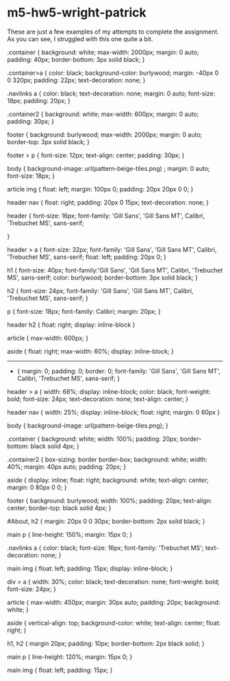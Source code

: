 # m5-hw5-wright-patrick

These are just a few examples of my attempts to complete the assignment. As you can see, I struggled with this one quite a bit.




.container {
    background: white;
    max-width: 2000px;
    margin: 0 auto;
    padding: 40px;
    border-bottom: 3px solid black;
}

.container>a {
    color: black;
    background-color: burlywood;
    margin: -40px 0 0 320px;
    padding: 22px;
    text-decoration: none;
}

.navlinks a {
    color: black;
    text-decoration: none;
    margin: 0 auto;
    font-size: 18px;
    padding: 20px;
}

.container2 {
    background: white;
    max-width: 600px;
    margin: 0 auto;
    padding: 30px;
}

footer {
    background: burlywood;
    max-width: 2000px;
    margin: 0 auto;
    border-top: 3px solid black;
}

footer > p {
    font-size: 12px;
    text-align: center;
    padding: 30px;
}

body {
    background-image: url(pattern-beige-tiles.png) ;
    margin: 0 auto;
    font-size: 18px;
}

article img {
    float: left;
    margin: 100px 0;
    padding: 20px 20px 0 0;
}

header nav { 
    float: right;
    padding: 20px 0 15px;
    text-decoration: none;
}

header {
    font-size: 16px;
    font-family: 'Gill Sans', 'Gill Sans MT', Calibri, 'Trebuchet MS', sans-serif;
    
}

header > a {
    font-size: 32px;
    font-family: 'Gill Sans', 'Gill Sans MT', Calibri, 'Trebuchet MS', sans-serif;
    float: left;
    padding: 20px 0;
}

h1 {
    font-size: 40px;
    font-family:'Gill Sans', 'Gill Sans MT', Calibri, 'Trebuchet MS', sans-serif;
    color: burlywood;
    border-bottom: 3px solid black;
}

h2 {
   font-size: 24px; 
   font-family: 'Gill Sans', 'Gill Sans MT', Calibri, 'Trebuchet MS', sans-serif;
}

p {
    font-size: 18px;
    font-family: Calibri;
    margin: 20px;
}

header h2 {
    float: right;
    display: inline-block
}

article {
    max-width: 600px;
}

aside {
    float: right;
    max-width: 60%;
    display: inline-block;
}

------------




* {
    margin: 0;
    padding: 0;
    border: 0;
    font-family: 'Gill Sans', 'Gill Sans MT', Calibri, 'Trebuchet MS', sans-serif;
}

header > a {
    width: 68%;
    display: inline-block;
    color: black;
    font-weight: bold;
    font-size: 24px;
    text-decoration: none;
    text-align: center;
}

header nav {
    width: 25%;
    display: inline-block;
    float: right;
    margin: 0 60px
}

body {
    background-image: url(pattern-beige-tiles.png);
}

.container {
    background: white;
    width: 100%;
    padding: 20px;
    border-bottom: black solid 4px;
}

.container2 {
    box-sizing: border border-box;
    background: white;
    width: 40%;
    margin: 40px auto;
    padding: 20px;
}

aside {
    display: inline;
    float: right;
    background: white;
    text-align: center;
    margin: 0 80px 0 0;
}

footer {
    background: burlywood;
    width: 100%;
    padding: 20px;
    text-align: center;
    border-top: black solid 4px;
}

#About, h2 {
    margin: 20px 0 0 30px;
    border-bottom: 2px solid black;
}

main p {
    line-height: 150%;
    margin: 15px 0;
}

.navlinks a {
    color: black;
    font-size: 16px;
    font-family: 'Trebuchet MS';
    text-decoration: none;
}

main img {
    float: left;
    padding: 15px;
    display: inline-block;
}




div > a {
    width: 30%;
    color: black;
    text-decoration: none;
    font-weight: bold;
    font-size: 24px;
}

article {
    max-width: 450px;
    margin: 30px auto;
    padding: 20px;
    background: white;
}

aside {
    vertical-align: top;
    background-color: white;
    text-align: center;
    float: right;
}

h1, h2 {
    margin 20px;
    padding: 10px;
    border-bottom: 2px black solid;
}

main p {
    line-height: 120%;
    margin: 15px 0;
}

main img {
    float: left;
    padding: 15px;
}

